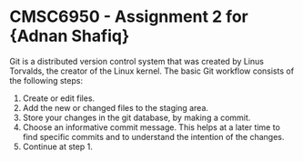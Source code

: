 # CMSC6950 - Assignment 2 for {Adnan Shafiq}
Git is a distributed version control system that was created by
Linus Torvalds, the creator of the Linux kernel.
The basic Git workflow consists of the following steps:
1. Create or edit files.
2. Add the new or changed files to the staging area.
3. Store your changes in the git database, by making a commit.
4. Choose an informative commit message. This helps at a later
time to find specific commits and to understand the intention of
the changes.
5. Continue at step 1.